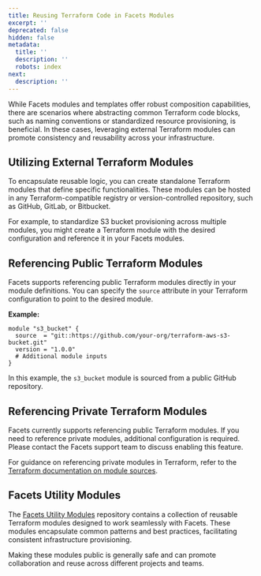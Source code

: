 ```yaml
---
title: Reusing Terraform Code in Facets Modules
excerpt: ''
deprecated: false
hidden: false
metadata:
  title: ''
  description: ''
  robots: index
next:
  description: ''
---
```

While Facets modules and templates offer robust composition capabilities, there are scenarios where abstracting common Terraform code blocks, such as naming conventions or standardized resource provisioning, is beneficial. In these cases, leveraging external Terraform modules can promote consistency and reusability across your infrastructure.

## Utilizing External Terraform Modules

To encapsulate reusable logic, you can create standalone Terraform modules that define specific functionalities. These modules can be hosted in any Terraform-compatible registry or version-controlled repository, such as GitHub, GitLab, or Bitbucket.

For example, to standardize S3 bucket provisioning across multiple modules, you might create a Terraform module with the desired configuration and reference it in your Facets modules.

## Referencing Public Terraform Modules

Facets supports referencing public Terraform modules directly in your module definitions. You can specify the `source` attribute in your Terraform configuration to point to the desired module.

**Example:**

```hcl
module "s3_bucket" {
  source  = "git::https://github.com/your-org/terraform-aws-s3-bucket.git"
  version = "1.0.0"
  # Additional module inputs
}
```

In this example, the `s3_bucket` module is sourced from a public GitHub repository.

## Referencing Private Terraform Modules

Facets currently supports referencing public Terraform modules. If you need to reference private modules, additional configuration is required. Please contact the Facets support team to discuss enabling this feature.

For guidance on referencing private modules in Terraform, refer to the [Terraform documentation on module sources](https://developer.hashicorp.com/terraform/language/modules/sources).

## Facets Utility Modules

The [Facets Utility Modules](https://github.com/Facets-cloud/facets-utility-modules) repository contains a collection of reusable Terraform modules designed to work seamlessly with Facets. These modules encapsulate common patterns and best practices, facilitating consistent infrastructure provisioning.

Making these modules public is generally safe and can promote collaboration and reuse across different projects and teams.